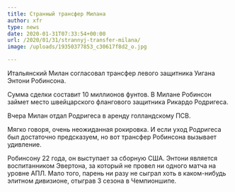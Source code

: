 ```yaml
---
title: Странный трансфер Милана
author: xfr
type: news
date: 2020-01-31T07:33:54+00:00
url: /2020/01/31/strannyj-transfer-milana/
image: /uploads/19350377853_c30617f8d2_o.jpg

---
```

Итальянский Милан согласовал трансфер левого защитника Уигана Энтони Робинсона.

Сумма сделки составит 10 миллионов фунтов. В Милане Робинсон займет место швейцарского флангового защитника Рикардо Родригеса.

Вчера Милан отдал Родригеса в аренду голландскому ПСВ.

Мягко говоря, очень неожиданная рокировка. И если уход Родригеса был достаточно предсказуем, но вот трансфер Робинсона вызывает удивление.

Робинсону 22 года, он выступает за сборную США. Энтони является воспитанником Эвертона, за который не провел ни одного матча на уровне АПЛ. Мало того, парень ни разу не сыграл хоть в каком-нибудь элитном дивизионе, отыграв 3 сезона в Чемпионшипе.